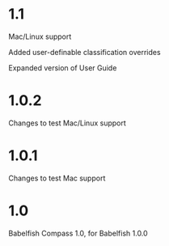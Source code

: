 # 1.1
Mac/Linux support

Added user-definable classification overrides

Expanded version of User Guide

# 1.0.2
Changes to test Mac/Linux support

# 1.0.1
Changes to test Mac support

# 1.0
Babelfish Compass 1.0, for Babelfish 1.0.0
